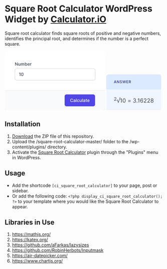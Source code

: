 # Square Root Calculator WordPress Widget by [Calculator.iO](https://www.calculator.io/ "Calculator.iO Homepage")

Square root calculator finds square roots of positive and negative numbers, identifies the principal root, and determines if the number is a perfect square.

![Square Root Calculator Input Form](/assets/images/screenshot-1.png "Square Root Calculator Input Form")
![Square Root Calculator Calculation Results](/assets/images/screenshot-2.png "Square Root Calculator Calculation Results")

## Installation

1. [Download](https://github.com/pub-calculator-io/age-calculator/archive/refs/heads/master.zip) the ZIP file of this repository.
2. Upload the /square-root-calculator-master/ folder to the /wp-content/plugins/ directory.
3. Activate the [Square Root Calculator](https://www.calculator.io/square-root-calculator/ "Square Root Calculator Homepage") plugin through the "Plugins" menu in WordPress.

## Usage
* Add the shortcode `[ci_square_root_calculator]` to your page, post or sidebar.
* Or add the following code: `<?php display_ci_square_root_calculator(); ?>` to your template where you would like the Square Root Calculator to appear.

## Libraries in Use
1. https://mathjs.org/
2. https://katex.org/
3. https://github.com/aFarkas/lazysizes
4. https://github.com/RobinHerbots/Inputmask
5. https://air-datepicker.com/
6. https://www.chartjs.org/
